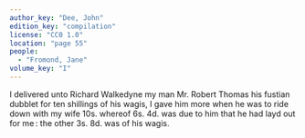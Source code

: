 ```yaml
---
author_key: "Dee, John"
edition_key: "compilation"
license: "CC0 1.0"
location: "page 55"
people:
  - "Fromond, Jane"
volume_key: "I"
---
```

I delivered unto Richard Walkedyne my man Mr. Robert Thomas his fustian dubblet
for ten shillings of his wagis, I gave him more when he was to ride down with
my wife 10s. whereof 6s. 4d. was due to him that he had layd out for me : the
other 3s. 8d. was of his wagis.
